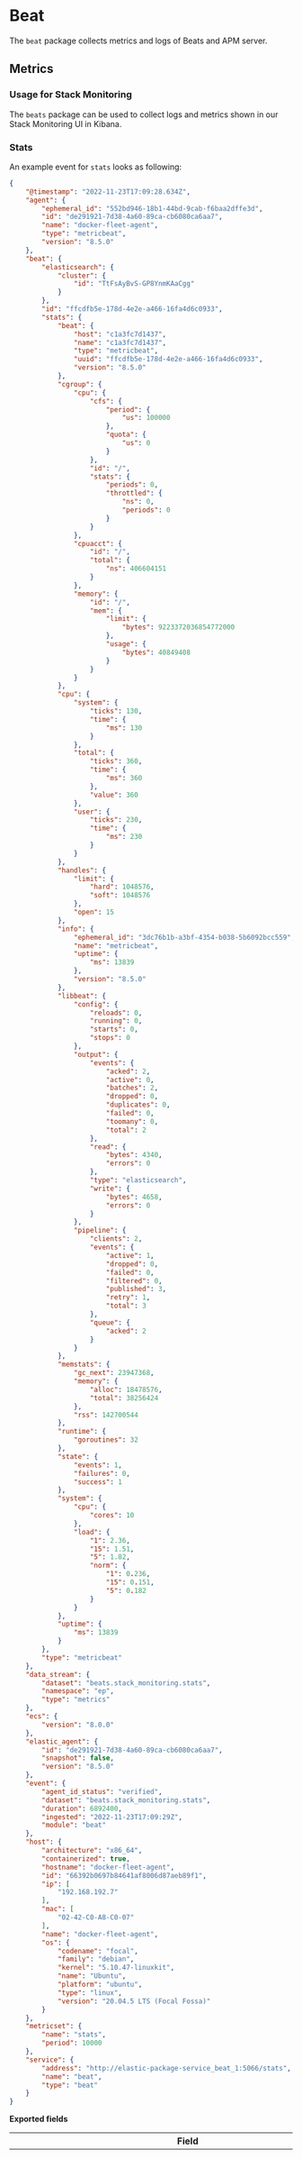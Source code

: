 # Beat

The `beat` package collects metrics and logs of Beats and APM server.

## Metrics

### Usage for Stack Monitoring

The `beats` package can be used to collect logs and metrics shown in our Stack Monitoring
UI in Kibana.

### Stats

An example event for `stats` looks as following:

```json
{
    "@timestamp": "2022-11-23T17:09:28.634Z",
    "agent": {
        "ephemeral_id": "552bd946-18b1-44bd-9cab-f6baa2dffe3d",
        "id": "de291921-7d38-4a60-89ca-cb6080ca6aa7",
        "name": "docker-fleet-agent",
        "type": "metricbeat",
        "version": "8.5.0"
    },
    "beat": {
        "elasticsearch": {
            "cluster": {
                "id": "TtFsAyBvS-GP8YnmKAaCgg"
            }
        },
        "id": "ffcdfb5e-178d-4e2e-a466-16fa4d6c0933",
        "stats": {
            "beat": {
                "host": "c1a3fc7d1437",
                "name": "c1a3fc7d1437",
                "type": "metricbeat",
                "uuid": "ffcdfb5e-178d-4e2e-a466-16fa4d6c0933",
                "version": "8.5.0"
            },
            "cgroup": {
                "cpu": {
                    "cfs": {
                        "period": {
                            "us": 100000
                        },
                        "quota": {
                            "us": 0
                        }
                    },
                    "id": "/",
                    "stats": {
                        "periods": 0,
                        "throttled": {
                            "ns": 0,
                            "periods": 0
                        }
                    }
                },
                "cpuacct": {
                    "id": "/",
                    "total": {
                        "ns": 406604151
                    }
                },
                "memory": {
                    "id": "/",
                    "mem": {
                        "limit": {
                            "bytes": 9223372036854772000
                        },
                        "usage": {
                            "bytes": 40849408
                        }
                    }
                }
            },
            "cpu": {
                "system": {
                    "ticks": 130,
                    "time": {
                        "ms": 130
                    }
                },
                "total": {
                    "ticks": 360,
                    "time": {
                        "ms": 360
                    },
                    "value": 360
                },
                "user": {
                    "ticks": 230,
                    "time": {
                        "ms": 230
                    }
                }
            },
            "handles": {
                "limit": {
                    "hard": 1048576,
                    "soft": 1048576
                },
                "open": 15
            },
            "info": {
                "ephemeral_id": "3dc76b1b-a3bf-4354-b038-5b6092bcc559",
                "name": "metricbeat",
                "uptime": {
                    "ms": 13839
                },
                "version": "8.5.0"
            },
            "libbeat": {
                "config": {
                    "reloads": 0,
                    "running": 0,
                    "starts": 0,
                    "stops": 0
                },
                "output": {
                    "events": {
                        "acked": 2,
                        "active": 0,
                        "batches": 2,
                        "dropped": 0,
                        "duplicates": 0,
                        "failed": 0,
                        "toomany": 0,
                        "total": 2
                    },
                    "read": {
                        "bytes": 4340,
                        "errors": 0
                    },
                    "type": "elasticsearch",
                    "write": {
                        "bytes": 4658,
                        "errors": 0
                    }
                },
                "pipeline": {
                    "clients": 2,
                    "events": {
                        "active": 1,
                        "dropped": 0,
                        "failed": 0,
                        "filtered": 0,
                        "published": 3,
                        "retry": 1,
                        "total": 3
                    },
                    "queue": {
                        "acked": 2
                    }
                }
            },
            "memstats": {
                "gc_next": 23947368,
                "memory": {
                    "alloc": 18478576,
                    "total": 38256424
                },
                "rss": 142700544
            },
            "runtime": {
                "goroutines": 32
            },
            "state": {
                "events": 1,
                "failures": 0,
                "success": 1
            },
            "system": {
                "cpu": {
                    "cores": 10
                },
                "load": {
                    "1": 2.36,
                    "15": 1.51,
                    "5": 1.82,
                    "norm": {
                        "1": 0.236,
                        "15": 0.151,
                        "5": 0.182
                    }
                }
            },
            "uptime": {
                "ms": 13839
            }
        },
        "type": "metricbeat"
    },
    "data_stream": {
        "dataset": "beats.stack_monitoring.stats",
        "namespace": "ep",
        "type": "metrics"
    },
    "ecs": {
        "version": "8.0.0"
    },
    "elastic_agent": {
        "id": "de291921-7d38-4a60-89ca-cb6080ca6aa7",
        "snapshot": false,
        "version": "8.5.0"
    },
    "event": {
        "agent_id_status": "verified",
        "dataset": "beats.stack_monitoring.stats",
        "duration": 6892400,
        "ingested": "2022-11-23T17:09:29Z",
        "module": "beat"
    },
    "host": {
        "architecture": "x86_64",
        "containerized": true,
        "hostname": "docker-fleet-agent",
        "id": "66392b0697b84641af8006d87aeb89f1",
        "ip": [
            "192.168.192.7"
        ],
        "mac": [
            "02-42-C0-A8-C0-07"
        ],
        "name": "docker-fleet-agent",
        "os": {
            "codename": "focal",
            "family": "debian",
            "kernel": "5.10.47-linuxkit",
            "name": "Ubuntu",
            "platform": "ubuntu",
            "type": "linux",
            "version": "20.04.5 LTS (Focal Fossa)"
        }
    },
    "metricset": {
        "name": "stats",
        "period": 10000
    },
    "service": {
        "address": "http://elastic-package-service_beat_1:5066/stats",
        "name": "beat",
        "type": "beat"
    }
}
```

**Exported fields**

| Field | Description | Type |
|---|---|---|
| @timestamp | Date/time when the event originated. This is the date/time extracted from the event, typically representing when the event was generated by the source. If the event source has no original timestamp, this value is typically populated by the first time the event was received by the pipeline. Required field for all events. | date |
| beat.elasticsearch.cluster.id |  | keyword |
| beat.id | Beat ID. | keyword |
| beat.stats.apm_server.acm.request.count |  | long |
| beat.stats.apm_server.acm.response.count |  | long |
| beat.stats.apm_server.acm.response.errors.closed |  | long |
| beat.stats.apm_server.acm.response.errors.count |  | long |
| beat.stats.apm_server.acm.response.errors.decode |  | long |
| beat.stats.apm_server.acm.response.errors.forbidden |  | long |
| beat.stats.apm_server.acm.response.errors.internal |  | long |
| beat.stats.apm_server.acm.response.errors.invalidquery |  | long |
| beat.stats.apm_server.acm.response.errors.method |  | long |
| beat.stats.apm_server.acm.response.errors.notfound |  | long |
| beat.stats.apm_server.acm.response.errors.queue |  | long |
| beat.stats.apm_server.acm.response.errors.ratelimit |  | long |
| beat.stats.apm_server.acm.response.errors.timeout |  | long |
| beat.stats.apm_server.acm.response.errors.toolarge |  | long |
| beat.stats.apm_server.acm.response.errors.unauthorized |  | long |
| beat.stats.apm_server.acm.response.errors.unavailable |  | long |
| beat.stats.apm_server.acm.response.errors.validate |  | long |
| beat.stats.apm_server.acm.response.request.count |  | long |
| beat.stats.apm_server.acm.response.unset |  | long |
| beat.stats.apm_server.acm.response.valid.accepted |  | long |
| beat.stats.apm_server.acm.response.valid.count |  | long |
| beat.stats.apm_server.acm.response.valid.notmodified |  | long |
| beat.stats.apm_server.acm.response.valid.ok |  | long |
| beat.stats.apm_server.acm.unset |  | long |
| beat.stats.apm_server.aggregation.txmetrics.active_groups |  | long |
| beat.stats.apm_server.aggregation.txmetrics.overflowed |  | long |
| beat.stats.apm_server.decoder.deflate.content-length |  | long |
| beat.stats.apm_server.decoder.deflate.count |  | long |
| beat.stats.apm_server.decoder.gzip.content-length |  | long |
| beat.stats.apm_server.decoder.gzip.count |  | long |
| beat.stats.apm_server.decoder.missing-content-length.count |  | long |
| beat.stats.apm_server.decoder.reader.count |  | long |
| beat.stats.apm_server.decoder.reader.size |  | long |
| beat.stats.apm_server.decoder.uncompressed.content-length |  | long |
| beat.stats.apm_server.decoder.uncompressed.count |  | long |
| beat.stats.apm_server.jaeger.grpc.collect.request.count |  | long |
| beat.stats.apm_server.jaeger.grpc.collect.response.count |  | long |
| beat.stats.apm_server.jaeger.grpc.collect.response.errors.count |  | long |
| beat.stats.apm_server.jaeger.grpc.collect.response.errors.ratelimit |  | long |
| beat.stats.apm_server.jaeger.grpc.collect.response.errors.timeout |  | long |
| beat.stats.apm_server.jaeger.grpc.collect.response.errors.unauthorized |  | long |
| beat.stats.apm_server.jaeger.grpc.collect.response.valid.count |  | long |
| beat.stats.apm_server.jaeger.grpc.logs.request.count |  | long |
| beat.stats.apm_server.jaeger.grpc.logs.response.count |  | long |
| beat.stats.apm_server.jaeger.grpc.logs.response.errors.count |  | long |
| beat.stats.apm_server.jaeger.grpc.logs.response.errors.ratelimit |  | long |
| beat.stats.apm_server.jaeger.grpc.logs.response.errors.timeout |  | long |
| beat.stats.apm_server.jaeger.grpc.logs.response.errors.unauthorized |  | long |
| beat.stats.apm_server.jaeger.grpc.logs.response.valid.count |  | long |
| beat.stats.apm_server.jaeger.grpc.sampling.event.received.count |  | long |
| beat.stats.apm_server.jaeger.grpc.sampling.request.count |  | long |
| beat.stats.apm_server.jaeger.grpc.sampling.response.count |  | long |
| beat.stats.apm_server.jaeger.grpc.sampling.response.errors.count |  | long |
| beat.stats.apm_server.jaeger.grpc.sampling.response.valid.count |  | long |
| beat.stats.apm_server.otlp.grpc.logs.request.count |  | long |
| beat.stats.apm_server.otlp.grpc.logs.response.count |  | long |
| beat.stats.apm_server.otlp.grpc.logs.response.errors.count |  | long |
| beat.stats.apm_server.otlp.grpc.logs.response.errors.ratelimit |  | long |
| beat.stats.apm_server.otlp.grpc.logs.response.errors.timeout |  | long |
| beat.stats.apm_server.otlp.grpc.logs.response.errors.unauthorized |  | long |
| beat.stats.apm_server.otlp.grpc.logs.response.valid.count |  | long |
| beat.stats.apm_server.otlp.grpc.metrics.consumer.unsupported_dropped |  | long |
| beat.stats.apm_server.otlp.grpc.metrics.request.count |  | long |
| beat.stats.apm_server.otlp.grpc.metrics.response.count |  | long |
| beat.stats.apm_server.otlp.grpc.metrics.response.errors.count |  | long |
| beat.stats.apm_server.otlp.grpc.metrics.response.errors.ratelimit |  | long |
| beat.stats.apm_server.otlp.grpc.metrics.response.errors.timeout |  | long |
| beat.stats.apm_server.otlp.grpc.metrics.response.errors.unauthorized |  | long |
| beat.stats.apm_server.otlp.grpc.metrics.response.valid.count |  | long |
| beat.stats.apm_server.otlp.grpc.traces.request.count |  | long |
| beat.stats.apm_server.otlp.grpc.traces.response.count |  | long |
| beat.stats.apm_server.otlp.grpc.traces.response.errors.count |  | long |
| beat.stats.apm_server.otlp.grpc.traces.response.errors.ratelimit |  | long |
| beat.stats.apm_server.otlp.grpc.traces.response.errors.timeout |  | long |
| beat.stats.apm_server.otlp.grpc.traces.response.errors.unauthorized |  | long |
| beat.stats.apm_server.otlp.grpc.traces.response.valid.count |  | long |
| beat.stats.apm_server.otlp.http.logs.request.count |  | long |
| beat.stats.apm_server.otlp.http.logs.response.count |  | long |
| beat.stats.apm_server.otlp.http.logs.response.errors.count |  | long |
| beat.stats.apm_server.otlp.http.logs.response.errors.ratelimit |  | long |
| beat.stats.apm_server.otlp.http.logs.response.errors.timeout |  | long |
| beat.stats.apm_server.otlp.http.logs.response.errors.unauthorized |  | long |
| beat.stats.apm_server.otlp.http.logs.response.valid.count |  | long |
| beat.stats.apm_server.otlp.http.metrics.consumer.unsupported_dropped |  | long |
| beat.stats.apm_server.otlp.http.metrics.request.count |  | long |
| beat.stats.apm_server.otlp.http.metrics.response.count |  | long |
| beat.stats.apm_server.otlp.http.metrics.response.errors.count |  | long |
| beat.stats.apm_server.otlp.http.metrics.response.errors.ratelimit |  | long |
| beat.stats.apm_server.otlp.http.metrics.response.errors.timeout |  | long |
| beat.stats.apm_server.otlp.http.metrics.response.errors.unauthorized |  | long |
| beat.stats.apm_server.otlp.http.metrics.response.valid.count |  | long |
| beat.stats.apm_server.otlp.http.traces.request.count |  | long |
| beat.stats.apm_server.otlp.http.traces.response.count |  | long |
| beat.stats.apm_server.otlp.http.traces.response.errors.count |  | long |
| beat.stats.apm_server.otlp.http.traces.response.errors.ratelimit |  | long |
| beat.stats.apm_server.otlp.http.traces.response.errors.timeout |  | long |
| beat.stats.apm_server.otlp.http.traces.response.errors.unauthorized |  | long |
| beat.stats.apm_server.otlp.http.traces.response.valid.count |  | long |
| beat.stats.apm_server.processor.error.decoding.count |  | long |
| beat.stats.apm_server.processor.error.decoding.errors |  | long |
| beat.stats.apm_server.processor.error.frames |  | long |
| beat.stats.apm_server.processor.error.spans |  | long |
| beat.stats.apm_server.processor.error.stacktraces |  | long |
| beat.stats.apm_server.processor.error.transformations |  | long |
| beat.stats.apm_server.processor.error.validation.count |  | long |
| beat.stats.apm_server.processor.error.validation.errors |  | long |
| beat.stats.apm_server.processor.metric.decoding.count |  | long |
| beat.stats.apm_server.processor.metric.decoding.errors |  | long |
| beat.stats.apm_server.processor.metric.transformations |  | long |
| beat.stats.apm_server.processor.metric.validation.count |  | long |
| beat.stats.apm_server.processor.metric.validation.errors |  | long |
| beat.stats.apm_server.processor.sourcemap.counter |  | long |
| beat.stats.apm_server.processor.sourcemap.decoding.count |  | long |
| beat.stats.apm_server.processor.sourcemap.decoding.errors |  | long |
| beat.stats.apm_server.processor.sourcemap.validation.count |  | long |
| beat.stats.apm_server.processor.sourcemap.validation.errors |  | long |
| beat.stats.apm_server.processor.span.transformations |  | long |
| beat.stats.apm_server.processor.stream.accepted |  | long |
| beat.stats.apm_server.processor.stream.errors.invalid |  | long |
| beat.stats.apm_server.processor.stream.errors.toolarge |  | long |
| beat.stats.apm_server.processor.transaction.decoding.count |  | long |
| beat.stats.apm_server.processor.transaction.decoding.errors |  | long |
| beat.stats.apm_server.processor.transaction.frames |  | long |
| beat.stats.apm_server.processor.transaction.spans |  | long |
| beat.stats.apm_server.processor.transaction.stacktraces |  | long |
| beat.stats.apm_server.processor.transaction.transactions |  | long |
| beat.stats.apm_server.processor.transaction.transformations |  | long |
| beat.stats.apm_server.processor.transaction.validation.count |  | long |
| beat.stats.apm_server.processor.transaction.validation.errors |  | long |
| beat.stats.apm_server.profiling.grpc.collect.request.count |  | long |
| beat.stats.apm_server.profiling.grpc.collect.response.count |  | long |
| beat.stats.apm_server.profiling.grpc.collect.response.errors.count |  | long |
| beat.stats.apm_server.profiling.grpc.collect.response.errors.ratelimit |  | long |
| beat.stats.apm_server.profiling.grpc.collect.response.errors.timeout |  | long |
| beat.stats.apm_server.profiling.grpc.collect.response.errors.unauthorized |  | long |
| beat.stats.apm_server.profiling.grpc.collect.response.valid.count |  | long |
| beat.stats.apm_server.profiling.ilm.custom_ilm.execution.count |  | long |
| beat.stats.apm_server.profiling.ilm.custom_ilm.failed.count |  | long |
| beat.stats.apm_server.profiling.ilm.custom_ilm.skipped_for_time_constraints.count |  | long |
| beat.stats.apm_server.profiling.ilm.custom_ilm.undeleted_index.count |  | long |
| beat.stats.apm_server.profiling.indexer.document.events.failure.count |  | long |
| beat.stats.apm_server.profiling.indexer.document.events.total.count |  | long |
| beat.stats.apm_server.profiling.indexer.document.executables.failure.count |  | long |
| beat.stats.apm_server.profiling.indexer.document.executables.total.count |  | long |
| beat.stats.apm_server.profiling.indexer.document.stackframes.failure.count |  | long |
| beat.stats.apm_server.profiling.indexer.document.stackframes.total.count |  | long |
| beat.stats.apm_server.profiling.indexer.document.stacktraces.failure.count |  | long |
| beat.stats.apm_server.profiling.indexer.document.stacktraces.total.count |  | long |
| beat.stats.apm_server.profiling.unrecoverable_error.count |  | long |
| beat.stats.apm_server.root.request.count |  | long |
| beat.stats.apm_server.root.response.count |  | long |
| beat.stats.apm_server.root.response.errors.closed |  | long |
| beat.stats.apm_server.root.response.errors.count |  | long |
| beat.stats.apm_server.root.response.errors.decode |  | long |
| beat.stats.apm_server.root.response.errors.forbidden |  | long |
| beat.stats.apm_server.root.response.errors.internal |  | long |
| beat.stats.apm_server.root.response.errors.invalidquery |  | long |
| beat.stats.apm_server.root.response.errors.method |  | long |
| beat.stats.apm_server.root.response.errors.notfound |  | long |
| beat.stats.apm_server.root.response.errors.queue |  | long |
| beat.stats.apm_server.root.response.errors.ratelimit |  | long |
| beat.stats.apm_server.root.response.errors.timeout |  | long |
| beat.stats.apm_server.root.response.errors.toolarge |  | long |
| beat.stats.apm_server.root.response.errors.unauthorized |  | long |
| beat.stats.apm_server.root.response.errors.unavailable |  | long |
| beat.stats.apm_server.root.response.errors.validate |  | long |
| beat.stats.apm_server.root.response.valid.accepted |  | long |
| beat.stats.apm_server.root.response.valid.count |  | long |
| beat.stats.apm_server.root.response.valid.notmodified |  | long |
| beat.stats.apm_server.root.response.valid.ok |  | long |
| beat.stats.apm_server.root.unset |  | long |
| beat.stats.apm_server.sampling.transactions_dropped |  | long |
| beat.stats.apm_server.server.concurrent.wait.ms |  | long |
| beat.stats.apm_server.server.request.count |  | long |
| beat.stats.apm_server.server.response.count |  | long |
| beat.stats.apm_server.server.response.errors.closed |  | long |
| beat.stats.apm_server.server.response.errors.concurrency |  | long |
| beat.stats.apm_server.server.response.errors.count |  | long |
| beat.stats.apm_server.server.response.errors.decode |  | long |
| beat.stats.apm_server.server.response.errors.forbidden |  | long |
| beat.stats.apm_server.server.response.errors.internal |  | long |
| beat.stats.apm_server.server.response.errors.invalidquery |  | long |
| beat.stats.apm_server.server.response.errors.method |  | long |
| beat.stats.apm_server.server.response.errors.notfound |  | long |
| beat.stats.apm_server.server.response.errors.queue |  | long |
| beat.stats.apm_server.server.response.errors.ratelimit |  | long |
| beat.stats.apm_server.server.response.errors.timeout |  | long |
| beat.stats.apm_server.server.response.errors.toolarge |  | long |
| beat.stats.apm_server.server.response.errors.unauthorized |  | long |
| beat.stats.apm_server.server.response.errors.unavailable |  | long |
| beat.stats.apm_server.server.response.errors.validate |  | long |
| beat.stats.apm_server.server.response.valid.accepted |  | long |
| beat.stats.apm_server.server.response.valid.count |  | long |
| beat.stats.apm_server.server.response.valid.notmodified |  | long |
| beat.stats.apm_server.server.response.valid.ok |  | long |
| beat.stats.apm_server.server.unset |  | long |
| beat.stats.beat.host |  | keyword |
| beat.stats.beat.name |  | keyword |
| beat.stats.beat.type |  | keyword |
| beat.stats.beat.uuid |  | keyword |
| beat.stats.beat.version |  | keyword |
| beat.stats.cgroup.cpu.cfs.period.us |  | long |
| beat.stats.cgroup.cpu.cfs.quota.us |  | long |
| beat.stats.cgroup.cpu.id |  | keyword |
| beat.stats.cgroup.cpu.stats.periods |  | long |
| beat.stats.cgroup.cpu.stats.throttled.ns |  | long |
| beat.stats.cgroup.cpu.stats.throttled.periods |  | long |
| beat.stats.cgroup.cpuacct.id |  | keyword |
| beat.stats.cgroup.cpuacct.total.ns |  | long |
| beat.stats.cgroup.memory.id |  | keyword |
| beat.stats.cgroup.memory.mem.limit.bytes |  | long |
| beat.stats.cgroup.memory.mem.usage.bytes |  | long |
| beat.stats.cpu.system.ticks |  | long |
| beat.stats.cpu.system.time.ms |  | long |
| beat.stats.cpu.total.ticks |  | long |
| beat.stats.cpu.total.time.ms |  | long |
| beat.stats.cpu.total.value |  | long |
| beat.stats.cpu.user.ticks |  | long |
| beat.stats.cpu.user.time.ms |  | long |
| beat.stats.handles.limit.hard |  | long |
| beat.stats.handles.limit.soft |  | long |
| beat.stats.handles.open |  | long |
| beat.stats.info.ephemeral_id |  | keyword |
| beat.stats.info.host |  | keyword |
| beat.stats.info.name |  | keyword |
| beat.stats.info.type |  | keyword |
| beat.stats.info.uptime.ms |  | long |
| beat.stats.info.uuid |  | keyword |
| beat.stats.info.version |  | keyword |
| beat.stats.libbeat.config.reloads |  | long |
| beat.stats.libbeat.config.running |  | long |
| beat.stats.libbeat.config.starts |  | long |
| beat.stats.libbeat.config.stops |  | long |
| beat.stats.libbeat.output.events.acked | Number of events acknowledged | long |
| beat.stats.libbeat.output.events.active | Number of active events | long |
| beat.stats.libbeat.output.events.batches | Number of event batches | long |
| beat.stats.libbeat.output.events.dropped | Number of events dropped | long |
| beat.stats.libbeat.output.events.duplicates | Number of events duplicated | long |
| beat.stats.libbeat.output.events.failed | Number of events failed | long |
| beat.stats.libbeat.output.events.toomany | Number of too many events | long |
| beat.stats.libbeat.output.events.total | Total number of events | long |
| beat.stats.libbeat.output.read.bytes | Number of bytes read | long |
| beat.stats.libbeat.output.read.errors | Number of read errors | long |
| beat.stats.libbeat.output.type | Type of output | keyword |
| beat.stats.libbeat.output.write.bytes | Number of bytes written | long |
| beat.stats.libbeat.output.write.errors | Number of write errors | long |
| beat.stats.libbeat.pipeline.clients |  | long |
| beat.stats.libbeat.pipeline.events.active |  | long |
| beat.stats.libbeat.pipeline.events.dropped |  | long |
| beat.stats.libbeat.pipeline.events.failed |  | long |
| beat.stats.libbeat.pipeline.events.filtered |  | long |
| beat.stats.libbeat.pipeline.events.published |  | long |
| beat.stats.libbeat.pipeline.events.retry |  | long |
| beat.stats.libbeat.pipeline.events.total |  | long |
| beat.stats.libbeat.pipeline.queue.acked |  | long |
| beat.stats.memstats.gc_next |  | long |
| beat.stats.memstats.memory.alloc |  | long |
| beat.stats.memstats.memory.total |  | long |
| beat.stats.memstats.rss |  | long |
| beat.stats.runtime.goroutines | Number of goroutines running in Beat | long |
| beat.stats.state.events |  | long |
| beat.stats.state.failures |  | long |
| beat.stats.state.success |  | long |
| beat.stats.system.cpu.cores |  | long |
| beat.stats.system.load.1 |  | double |
| beat.stats.system.load.15 |  | double |
| beat.stats.system.load.5 |  | double |
| beat.stats.system.load.norm.1 |  | double |
| beat.stats.system.load.norm.15 |  | double |
| beat.stats.system.load.norm.5 |  | double |
| beat.stats.uptime.ms | Beat uptime | long |
| beat.type | Beat type. | keyword |
| beats_state.beat.host |  | alias |
| beats_state.beat.name |  | alias |
| beats_state.beat.type |  | alias |
| beats_state.beat.uuid |  | alias |
| beats_state.beat.version |  | alias |
| beats_state.state.beat.name |  | alias |
| beats_state.state.host.os.platform |  | alias |
| beats_state.state.host.os.version |  | alias |
| beats_state.state.input.count |  | alias |
| beats_state.state.input.names |  | alias |
| beats_state.state.module.count |  | alias |
| beats_state.state.module.names |  | alias |
| beats_state.state.output.name |  | alias |
| beats_state.state.service.id |  | alias |
| beats_state.state.service.name |  | alias |
| beats_state.state.service.version |  | alias |
| beats_stats.beat.host |  | alias |
| beats_stats.beat.name |  | alias |
| beats_stats.beat.type |  | alias |
| beats_stats.beat.uuid |  | alias |
| beats_stats.beat.version |  | alias |
| beats_stats.metrics.apm-server.acm.request.count |  | alias |
| beats_stats.metrics.apm-server.acm.response.count |  | alias |
| beats_stats.metrics.apm-server.acm.response.errors.closed |  | alias |
| beats_stats.metrics.apm-server.acm.response.errors.count |  | alias |
| beats_stats.metrics.apm-server.acm.response.errors.decode |  | alias |
| beats_stats.metrics.apm-server.acm.response.errors.forbidden |  | alias |
| beats_stats.metrics.apm-server.acm.response.errors.internal |  | alias |
| beats_stats.metrics.apm-server.acm.response.errors.invalidquery |  | alias |
| beats_stats.metrics.apm-server.acm.response.errors.method |  | alias |
| beats_stats.metrics.apm-server.acm.response.errors.notfound |  | alias |
| beats_stats.metrics.apm-server.acm.response.errors.queue |  | alias |
| beats_stats.metrics.apm-server.acm.response.errors.ratelimit |  | alias |
| beats_stats.metrics.apm-server.acm.response.errors.toolarge |  | alias |
| beats_stats.metrics.apm-server.acm.response.errors.unauthorized |  | alias |
| beats_stats.metrics.apm-server.acm.response.errors.unavailable |  | alias |
| beats_stats.metrics.apm-server.acm.response.errors.validate |  | alias |
| beats_stats.metrics.apm-server.acm.response.request.count |  | alias |
| beats_stats.metrics.apm-server.acm.response.unset |  | alias |
| beats_stats.metrics.apm-server.acm.response.valid.accepted |  | alias |
| beats_stats.metrics.apm-server.acm.response.valid.count |  | alias |
| beats_stats.metrics.apm-server.acm.response.valid.notmodified |  | alias |
| beats_stats.metrics.apm-server.acm.response.valid.ok |  | alias |
| beats_stats.metrics.apm-server.decoder.deflate.content-length |  | alias |
| beats_stats.metrics.apm-server.decoder.deflate.count |  | alias |
| beats_stats.metrics.apm-server.decoder.gzip.content-length |  | alias |
| beats_stats.metrics.apm-server.decoder.gzip.count |  | alias |
| beats_stats.metrics.apm-server.decoder.missing-content-length.count |  | alias |
| beats_stats.metrics.apm-server.decoder.reader.count |  | alias |
| beats_stats.metrics.apm-server.decoder.reader.size |  | alias |
| beats_stats.metrics.apm-server.decoder.uncompressed.content-length |  | alias |
| beats_stats.metrics.apm-server.decoder.uncompressed.count |  | alias |
| beats_stats.metrics.apm-server.processor.error.decoding.count |  | alias |
| beats_stats.metrics.apm-server.processor.error.decoding.errors |  | alias |
| beats_stats.metrics.apm-server.processor.error.frames |  | alias |
| beats_stats.metrics.apm-server.processor.error.spans |  | alias |
| beats_stats.metrics.apm-server.processor.error.stacktraces |  | alias |
| beats_stats.metrics.apm-server.processor.error.transformations |  | alias |
| beats_stats.metrics.apm-server.processor.error.validation.count |  | alias |
| beats_stats.metrics.apm-server.processor.error.validation.errors |  | alias |
| beats_stats.metrics.apm-server.processor.metric.decoding.count |  | alias |
| beats_stats.metrics.apm-server.processor.metric.decoding.errors |  | alias |
| beats_stats.metrics.apm-server.processor.metric.transformations |  | alias |
| beats_stats.metrics.apm-server.processor.metric.validation.count |  | alias |
| beats_stats.metrics.apm-server.processor.metric.validation.errors |  | alias |
| beats_stats.metrics.apm-server.processor.sourcemap.counter |  | alias |
| beats_stats.metrics.apm-server.processor.sourcemap.decoding.count |  | alias |
| beats_stats.metrics.apm-server.processor.sourcemap.decoding.errors |  | alias |
| beats_stats.metrics.apm-server.processor.sourcemap.validation.count |  | alias |
| beats_stats.metrics.apm-server.processor.sourcemap.validation.errors |  | alias |
| beats_stats.metrics.apm-server.processor.span.transformations |  | alias |
| beats_stats.metrics.apm-server.processor.transaction.decoding.count |  | alias |
| beats_stats.metrics.apm-server.processor.transaction.decoding.errors |  | alias |
| beats_stats.metrics.apm-server.processor.transaction.frames |  | alias |
| beats_stats.metrics.apm-server.processor.transaction.spans |  | alias |
| beats_stats.metrics.apm-server.processor.transaction.stacktraces |  | alias |
| beats_stats.metrics.apm-server.processor.transaction.transactions |  | alias |
| beats_stats.metrics.apm-server.processor.transaction.transformations |  | alias |
| beats_stats.metrics.apm-server.processor.transaction.validation.count |  | alias |
| beats_stats.metrics.apm-server.processor.transaction.validation.errors |  | alias |
| beats_stats.metrics.apm-server.server.concurrent.wait.ms |  | alias |
| beats_stats.metrics.apm-server.server.request.count |  | alias |
| beats_stats.metrics.apm-server.server.response.count |  | alias |
| beats_stats.metrics.apm-server.server.response.errors.closed |  | alias |
| beats_stats.metrics.apm-server.server.response.errors.concurrency |  | alias |
| beats_stats.metrics.apm-server.server.response.errors.count |  | alias |
| beats_stats.metrics.apm-server.server.response.errors.decode |  | alias |
| beats_stats.metrics.apm-server.server.response.errors.forbidden |  | alias |
| beats_stats.metrics.apm-server.server.response.errors.internal |  | alias |
| beats_stats.metrics.apm-server.server.response.errors.method |  | alias |
| beats_stats.metrics.apm-server.server.response.errors.queue |  | alias |
| beats_stats.metrics.apm-server.server.response.errors.ratelimit |  | alias |
| beats_stats.metrics.apm-server.server.response.errors.toolarge |  | alias |
| beats_stats.metrics.apm-server.server.response.errors.unauthorized |  | alias |
| beats_stats.metrics.apm-server.server.response.errors.validate |  | alias |
| beats_stats.metrics.apm-server.server.response.valid.accepted |  | alias |
| beats_stats.metrics.apm-server.server.response.valid.count |  | alias |
| beats_stats.metrics.apm-server.server.response.valid.ok |  | alias |
| beats_stats.metrics.beat.cgroup.cpu.cfs.period.us |  | alias |
| beats_stats.metrics.beat.cgroup.cpu.cfs.quota.us |  | alias |
| beats_stats.metrics.beat.cgroup.cpu.id |  | alias |
| beats_stats.metrics.beat.cgroup.cpu.stats.periods |  | alias |
| beats_stats.metrics.beat.cgroup.cpu.stats.throttled.ns |  | alias |
| beats_stats.metrics.beat.cgroup.cpu.stats.throttled.periods |  | alias |
| beats_stats.metrics.beat.cgroup.cpuacct.id |  | alias |
| beats_stats.metrics.beat.cgroup.cpuacct.total.ns |  | alias |
| beats_stats.metrics.beat.cgroup.mem.limit.bytes |  | alias |
| beats_stats.metrics.beat.cgroup.mem.usage.bytes |  | alias |
| beats_stats.metrics.beat.cgroup.memory.id |  | alias |
| beats_stats.metrics.beat.cpu.system.ticks |  | alias |
| beats_stats.metrics.beat.cpu.system.time.ms |  | alias |
| beats_stats.metrics.beat.cpu.total.ticks |  | alias |
| beats_stats.metrics.beat.cpu.total.time.ms |  | alias |
| beats_stats.metrics.beat.cpu.total.value |  | alias |
| beats_stats.metrics.beat.cpu.user.ticks |  | alias |
| beats_stats.metrics.beat.cpu.user.time.ms |  | alias |
| beats_stats.metrics.beat.handles.limit.hard |  | alias |
| beats_stats.metrics.beat.handles.limit.soft |  | alias |
| beats_stats.metrics.beat.handles.open |  | alias |
| beats_stats.metrics.beat.info.ephemeral_id |  | alias |
| beats_stats.metrics.beat.info.uptime.ms |  | alias |
| beats_stats.metrics.beat.memstats.gc_next |  | alias |
| beats_stats.metrics.beat.memstats.memory_alloc |  | alias |
| beats_stats.metrics.beat.memstats.memory_total |  | alias |
| beats_stats.metrics.beat.memstats.rss |  | alias |
| beats_stats.metrics.libbeat.config.module.running |  | alias |
| beats_stats.metrics.libbeat.config.module.starts |  | alias |
| beats_stats.metrics.libbeat.config.module.stops |  | alias |
| beats_stats.metrics.libbeat.output.events.acked |  | alias |
| beats_stats.metrics.libbeat.output.events.active |  | alias |
| beats_stats.metrics.libbeat.output.events.batches |  | alias |
| beats_stats.metrics.libbeat.output.events.dropped |  | alias |
| beats_stats.metrics.libbeat.output.events.duplicated |  | alias |
| beats_stats.metrics.libbeat.output.events.failed |  | alias |
| beats_stats.metrics.libbeat.output.events.toomany |  | alias |
| beats_stats.metrics.libbeat.output.events.total |  | alias |
| beats_stats.metrics.libbeat.output.read.bytes |  | alias |
| beats_stats.metrics.libbeat.output.read.errors |  | alias |
| beats_stats.metrics.libbeat.output.type |  | alias |
| beats_stats.metrics.libbeat.output.write.bytes |  | alias |
| beats_stats.metrics.libbeat.output.write.errors |  | alias |
| beats_stats.metrics.libbeat.pipeline.clients |  | alias |
| beats_stats.metrics.libbeat.pipeline.events.active |  | alias |
| beats_stats.metrics.libbeat.pipeline.events.dropped |  | alias |
| beats_stats.metrics.libbeat.pipeline.events.failed |  | alias |
| beats_stats.metrics.libbeat.pipeline.events.filtered |  | alias |
| beats_stats.metrics.libbeat.pipeline.events.published |  | alias |
| beats_stats.metrics.libbeat.pipeline.events.retry |  | alias |
| beats_stats.metrics.libbeat.pipeline.events.total |  | alias |
| beats_stats.metrics.libbeat.pipeline.queue.acked |  | alias |
| beats_stats.metrics.system.cpu.cores |  | alias |
| beats_stats.metrics.system.load.1 |  | alias |
| beats_stats.metrics.system.load.15 |  | alias |
| beats_stats.metrics.system.load.5 |  | alias |
| beats_stats.metrics.system.load.norm.1 |  | alias |
| beats_stats.metrics.system.load.norm.15 |  | alias |
| beats_stats.metrics.system.load.norm.5 |  | alias |
| beats_stats.timestamp |  | alias |
| cluster_uuid |  | alias |
| data_stream.dataset | Data stream dataset. | constant_keyword |
| data_stream.namespace | Data stream namespace. | constant_keyword |
| data_stream.type | Data stream type. | constant_keyword |
| ecs.version | ECS version this event conforms to. `ecs.version` is a required field and must exist in all events. When querying across multiple indices -- which may conform to slightly different ECS versions -- this field lets integrations adjust to the schema version of the events. | keyword |
| error.message | Error message. | match_only_text |
| service.address | Address where data about this service was collected from. This should be a URI, network address (ipv4:port or [ipv6]:port) or a resource path (sockets). | keyword |
| service.name | Name of the service data is collected from. The name of the service is normally user given. This allows for distributed services that run on multiple hosts to correlate the related instances based on the name. In the case of Elasticsearch the `service.name` could contain the cluster name. For Beats the `service.name` is by default a copy of the `service.type` field if no name is specified. | keyword |
| service.type | The type of the service data is collected from. The type can be used to group and correlate logs and metrics from one service type. Example: If logs or metrics are collected from Elasticsearch, `service.type` would be `elasticsearch`. | keyword |
| timestamp |  | alias |


### State

An example event for `state` looks as following:

```json
{
    "@timestamp": "2022-11-23T17:08:54.575Z",
    "agent": {
        "ephemeral_id": "552bd946-18b1-44bd-9cab-f6baa2dffe3d",
        "id": "de291921-7d38-4a60-89ca-cb6080ca6aa7",
        "name": "docker-fleet-agent",
        "type": "metricbeat",
        "version": "8.5.0"
    },
    "beat": {
        "elasticsearch": {
            "cluster": {
                "id": "TtFsAyBvS-GP8YnmKAaCgg"
            }
        },
        "state": {
            "beat": {
                "host": "7db5d44ab310",
                "name": "7db5d44ab310",
                "type": "metricbeat",
                "uuid": "8bf6384a-5ade-4097-b270-fa7acec60ed0",
                "version": "8.5.0"
            },
            "cluster": {
                "uuid": "TtFsAyBvS-GP8YnmKAaCgg"
            },
            "host": {
                "containerized": "containerized",
                "os": {
                    "kernel": "5.10.47-linuxkit",
                    "name": "Ubuntu",
                    "platform": "ubuntu",
                    "version": "20.04.5 LTS (Focal Fossa)"
                }
            },
            "management": {
                "enabled": false
            },
            "module": {
                "count": 2
            },
            "output": {
                "name": "elasticsearch"
            },
            "queue": {
                "name": "mem"
            },
            "service": {
                "id": "8bf6384a-5ade-4097-b270-fa7acec60ed0",
                "name": "metricbeat",
                "version": "8.5.0"
            }
        }
    },
    "data_stream": {
        "dataset": "beats.stack_monitoring.state",
        "namespace": "ep",
        "type": "metrics"
    },
    "ecs": {
        "version": "8.0.0"
    },
    "elastic_agent": {
        "id": "de291921-7d38-4a60-89ca-cb6080ca6aa7",
        "snapshot": false,
        "version": "8.5.0"
    },
    "event": {
        "agent_id_status": "verified",
        "dataset": "beats.stack_monitoring.state",
        "duration": 3815000,
        "ingested": "2022-11-23T17:08:55Z",
        "module": "beat"
    },
    "host": {
        "architecture": "x86_64",
        "containerized": true,
        "hostname": "docker-fleet-agent",
        "id": "66392b0697b84641af8006d87aeb89f1",
        "ip": [
            "192.168.192.7"
        ],
        "mac": [
            "02-42-C0-A8-C0-07"
        ],
        "name": "docker-fleet-agent",
        "os": {
            "codename": "focal",
            "family": "debian",
            "kernel": "5.10.47-linuxkit",
            "name": "Ubuntu",
            "platform": "ubuntu",
            "type": "linux",
            "version": "20.04.5 LTS (Focal Fossa)"
        }
    },
    "metricset": {
        "name": "state",
        "period": 10000
    },
    "service": {
        "address": "http://elastic-package-service_beat_1:5066/state",
        "type": "beat"
    }
}
```

**Exported fields**

| Field | Description | Type |
|---|---|---|
| @timestamp | Date/time when the event originated. This is the date/time extracted from the event, typically representing when the event was generated by the source. If the event source has no original timestamp, this value is typically populated by the first time the event was received by the pipeline. Required field for all events. | date |
| beat.elasticsearch.cluster.id |  | keyword |
| beat.id | Beat ID. | keyword |
| beat.state.beat.host |  | keyword |
| beat.state.beat.name |  | keyword |
| beat.state.beat.type |  | keyword |
| beat.state.beat.uuid |  | keyword |
| beat.state.beat.version |  | keyword |
| beat.state.cluster.uuid |  | keyword |
| beat.state.host.containerized |  | keyword |
| beat.state.host.os.kernel |  | keyword |
| beat.state.host.os.name |  | keyword |
| beat.state.host.os.platform |  | keyword |
| beat.state.host.os.version |  | keyword |
| beat.state.input.count |  | long |
| beat.state.input.names |  | keyword |
| beat.state.management.enabled | Is central management enabled? | boolean |
| beat.state.module.count | Number of modules enabled | integer |
| beat.state.module.names |  | keyword |
| beat.state.output.name | Name of output used by Beat | keyword |
| beat.state.queue.name | Name of queue being used by Beat | keyword |
| beat.state.service.id |  | keyword |
| beat.state.service.name |  | keyword |
| beat.state.service.version |  | keyword |
| beat.type | Beat type. | keyword |
| beats_state.beat.host |  | alias |
| beats_state.beat.name |  | alias |
| beats_state.beat.type |  | alias |
| beats_state.beat.uuid |  | alias |
| beats_state.beat.version |  | alias |
| beats_state.state.beat.name |  | alias |
| beats_state.state.host.os.platform |  | alias |
| beats_state.state.host.os.version |  | alias |
| beats_state.state.input.count |  | alias |
| beats_state.state.input.names |  | alias |
| beats_state.state.module.count |  | alias |
| beats_state.state.module.names |  | alias |
| beats_state.state.output.name |  | alias |
| beats_state.state.service.id |  | alias |
| beats_state.state.service.name |  | alias |
| beats_state.state.service.version |  | alias |
| cluster_uuid |  | alias |
| data_stream.dataset | Data stream dataset. | constant_keyword |
| data_stream.namespace | Data stream namespace. | constant_keyword |
| data_stream.type | Data stream type. | constant_keyword |
| ecs.version | ECS version this event conforms to. `ecs.version` is a required field and must exist in all events. When querying across multiple indices -- which may conform to slightly different ECS versions -- this field lets integrations adjust to the schema version of the events. | keyword |
| error.message | Error message. | match_only_text |
| service.address | Address where data about this service was collected from. This should be a URI, network address (ipv4:port or [ipv6]:port) or a resource path (sockets). | keyword |
| service.type | The type of the service data is collected from. The type can be used to group and correlate logs and metrics from one service type. Example: If logs or metrics are collected from Elasticsearch, `service.type` would be `elasticsearch`. | keyword |
| timestamp |  | alias |

